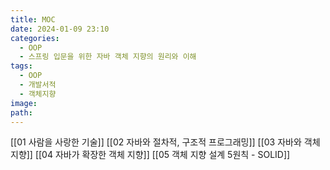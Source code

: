 ```yaml
---
title: MOC
date: 2024-01-09 23:10
categories:
  - OOP
  - 스프링 입문을 위한 자바 객체 지향의 원리와 이해
tags:
  - OOP
  - 개발서적
  - 객체지향
image: 
path:
---
```

[[01 사람을 사랑한 기술]]
[[02 자바와 절차적, 구조적 프로그래밍]]
[[03 자바와 객체 지향]]
[[04 자바가 확장한 객체 지향]]
[[05 객체 지향 설계 5원칙 - SOLID]]